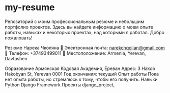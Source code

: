 # my-resume
Репозиторий с моим профессиональным резюме и небольшим портфолио проектов. Здесь вы найдете информацию о моем опыте работы, навыках и некоторых проектах, над которыми я работал. Добро пожаловать!

Резюме Нарека Чколяна
📧 Электронная почта: narekchqolian@gmail.com
📱 Телефон: +37493499011
📍 Местоположение: Armenia, Yerevan, Davtashen

Образование
Армянская Кодовая Академия, Ереван
Адрес: 3 Hakob Hakobyan St, Yerevan 0001
Год окончания: текущий
Опыт работы
Пока нет опыта работы, но стремлюсь к тому, чтобы его получить.
Навыки
Python
Django Framework
Проекты
django_project, 
